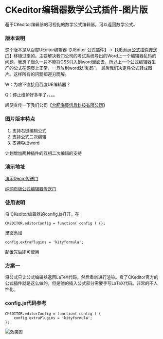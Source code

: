 # CKeditor编辑器数学公式插件-图片版
基于CKeditor编辑器的可视化的数学公式编辑器，可以返回数学公式。

### 版本说明
 这个版本是从百度UEditor编辑器【UEditor 公式插件】->【[UEditor公式插件传送门](https://ueditor.baidu.com/website/kityformula.html)】移植过来的。主要解决我们公司的考试系统导出的Word上一个编辑器乱码的问题，我想了很久一只不能将CSS引入到word里面去，所以上一个公式编辑器生产的公式在网页上正常，一旦放到word就“乱码”。
最后我们决定将公式转成图片。这样所有的问题都迎刃而解。


W：为啥不直接用百度UE编辑器？

Q：停止维护好多年了。。。。


顺便宣传一下我们公司【[合肥海辰信息科技有限公司](https://www.hcxxkj.com/)】

### 图片版本特点

1. 支持右键编辑公式
2. 支持公式二次编辑
3. 支持导出word

计划增加两种插件的互相二次编辑的支持

### 演示地址
[演示Deom传送门](http://jdmath.jdun.org/)

[纯网页版公式编辑器传送门](https://gitee.com/jdmx/JDMath)


### 使用说明 

将
CKeditor编辑器的config.js打开，在
```
CKEDITOR.editorConfig = function( config ) {};
```
里面添加
```
config.extraPlugins = 'kityformula';
```

配置完后即可使用


### 方案一

将公式只让公式编辑器返回LaTeX代码，然后重新进行渲染。看了CKeditor官方的公式插件就是这么做的，但是他的插入公式部分需要手写LaTeX代码。非常的不人性化。

### config.js代码参考
```
CKEDITOR.editorConfig = function( config ) {
    config.extraPlugins = 'kityformula';
};
```

![效果图](https://images.gitee.com/uploads/images/2018/1128/034230_cf3c4bce_405677.png "效果图")